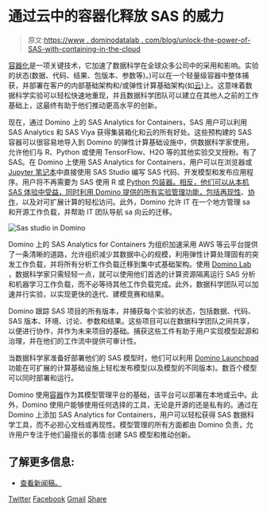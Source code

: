 # 通过云中的容器化释放 SAS 的威力

> 原文:[https://www . dominodatalab . com/blog/unlock-the-power-of-SAS-with-containing-in-the-cloud](https://www.dominodatalab.com/blog/unlock-the-power-of-sas-with-containerization-in-the-cloud)

[容器化](https://blog.dominodatalab.com/the-real-value-of-containers-for-data-science/)是一项关键技术，它加速了数据科学在全球众多公司中的采用和影响。实验的状态(数据、代码、结果、包版本、参数等)。)可以在一个轻量级容器中整体捕获，并部署在客户的内部基础架构和/或弹性计算基础架构(如[云](https://blog.dominodatalab.com/data-science-aws/))上。这意味着数据科学实验可以轻松快速地重现，并且数据科学团队可以建立在其他人之前的工作基础上，这最终有助于他们推动更高水平的创新。

现在，通过 Domino 上的 SAS Analytics for Containers，SAS 用户可以利用 SAS Analytics 和 SAS Viya 获得集装箱化和云的所有好处。这些预构建的 SAS 容器可以很容易地导入到 Domino 的弹性计算基础设施中，供数据科学家使用，允许他们与 R、Python 或使用 TensorFlow、H2O 等的其他实验交叉授粉。有了 SAS。在 Domino 上使用 SAS Analytics for Containers，用户可以在浏览器或 [Jupyter 笔记本](https://blog.dominodatalab.com/to-jupyter-and-beyond/)中直接使用 SAS Studio 编写 SAS 代码、开发模型和发布应用程序。用户将不再需要为 SAS 使用 R 或 [Python 包装器。相反，他们可以从本机 SAS 体验中受益，同时利用 Domino 提供的所有实验管理功能，包括](https://blog.dominodatalab.com/pandas-for-sas-users-part-1)[再现性](https://blog.dominodatalab.com/machine-learning-reproducibility-crisis/)、[协作](https://blog.dominodatalab.com/domino-honored-named-visionary-gartner-magic-quadrant/)，以及对可扩展计算的轻松访问。此外，Domino 允许 IT 在一个地方管理 sa 和开源工作负载，并帮助 IT 团队导航 sa 向云的迁移。

![Sas studio in Domino](../Images/2928d45ce03299a78a1718d82447998d.png)

Domino 上的 SAS Analytics for Containers 为组织加速采用 AWS 等云平台提供了一条清晰的道路，允许组织减少其数据中心的规模，利用弹性计算处理固有的突发工作负载，并将所有分析工作负载迁移到集中式基础架构。使用 [Domino Lab](https://www.dominodatalab.com/product/) ，数据科学家只需轻轻一点，就可以使用他们首选的计算资源隔离运行 SAS 分析和机器学习工作负载，而不必等待其他工作负载完成。此外，数据科学团队可以加速并行实验，以实现更快的迭代、建模竞赛和结果。

Domino 跟踪 SAS 项目的所有版本，并捕获每个实验的状态，包括数据、代码、SAS 版本、环境、讨论、参数和结果。这些项目可以在数据科学团队之间共享，以便进行协作，并作为未来项目的基础。捕获这些工件有助于用户实现模型起源和治理，并在他们的工作流中提供可审计性。

当数据科学家准备好部署他们的 SAS 模型时，他们可以利用 [Domino Launchpad](https://www.dominodatalab.com/product/) 功能在可扩展的计算基础设施上轻松发布模型(以及模型的不同版本)。数百个模型可以同时部署和运行。

Domino 使用[容器](https://blog.dominodatalab.com/data-science-docker/)作为其模型管理平台的基础，该平台可以部署在本地或云中。此外，Domino 使用户能够使用任何选择的工具，无论是开源的还是私有的。通过在 Domino 上添加 SAS Analytics for Containers，用户可以轻松获得 SAS 数据科学工具，而不必担心文档或再现性。模型管理的所有方面都由 Domino 负责，允许用户专注于他们最擅长的事情:创建 SAS 模型和推动创新。

## 了解更多信息:

*   [查看新闻稿。](https://www.dominodatalab.com/news/domino-data-lab-partners-with-sas-to-accelerate-data-science-work-in-the-cloud/)

[Twitter](/#twitter) [Facebook](/#facebook) [Gmail](/#google_gmail) [Share](https://www.addtoany.com/share#url=https%3A%2F%2Fwww.dominodatalab.com%2Fblog%2Funlock-the-power-of-sas-with-containerization-in-the-cloud%2F&title=Unlock%20the%20Power%20of%20SAS%20with%20Containerization%20in%20the%20Cloud)